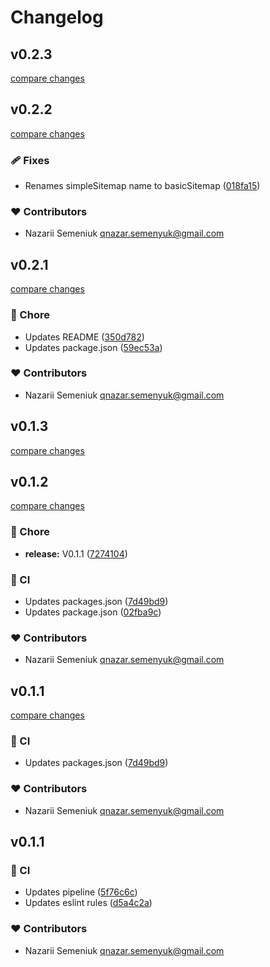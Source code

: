 # Changelog


## v0.2.3

[compare changes](https://github.com/nazarii-semeniuk/nuxt-basic-sitemap/compare/v0.2.2...v0.2.3)

## v0.2.2

[compare changes](https://github.com/nazarii-semeniuk/nuxt-basic-sitemap/compare/v0.2.1...v0.2.2)

### 🩹 Fixes

- Renames simpleSitemap name to basicSitemap ([018fa15](https://github.com/nazarii-semeniuk/nuxt-basic-sitemap/commit/018fa15))

### ❤️ Contributors

- Nazarii Semeniuk <qnazar.semenyuk@gmail.com>

## v0.2.1

[compare changes](https://github.com/nazarii-semeniuk/nuxt-basic-sitemap/compare/v0.1.3...v0.2.1)

### 🏡 Chore

- Updates README ([350d782](https://github.com/nazarii-semeniuk/nuxt-basic-sitemap/commit/350d782))
- Updates package.json ([59ec53a](https://github.com/nazarii-semeniuk/nuxt-basic-sitemap/commit/59ec53a))

### ❤️ Contributors

- Nazarii Semeniuk <qnazar.semenyuk@gmail.com>

## v0.1.3

[compare changes](https://github.com/nazarii-semeniuk/nuxt-basic-sitemap/compare/v0.1.2...v0.1.3)

## v0.1.2

[compare changes](https://github.com/nazarii-semeniuk/nuxt-basic-sitemap/compare/v0.1.1...v0.1.2)

### 🏡 Chore

- **release:** V0.1.1 ([7274104](https://github.com/nazarii-semeniuk/nuxt-basic-sitemap/commit/7274104))

### 🤖 CI

- Updates packages.json ([7d49bd9](https://github.com/nazarii-semeniuk/nuxt-basic-sitemap/commit/7d49bd9))
- Updates package.json ([02fba9c](https://github.com/nazarii-semeniuk/nuxt-basic-sitemap/commit/02fba9c))

### ❤️ Contributors

- Nazarii Semeniuk <qnazar.semenyuk@gmail.com>

## v0.1.1

[compare changes](https://github.com/nazarii-semeniuk/nuxt-simple-sitemap/compare/v0.1.1...v0.1.1)

### 🤖 CI

- Updates packages.json ([7d49bd9](https://github.com/nazarii-semeniuk/nuxt-simple-sitemap/commit/7d49bd9))

### ❤️ Contributors

- Nazarii Semeniuk <qnazar.semenyuk@gmail.com>

## v0.1.1


### 🤖 CI

- Updates pipeline ([5f76c6c](https://github.com/your-org/my-module/commit/5f76c6c))
- Updates eslint rules ([d5a4c2a](https://github.com/your-org/my-module/commit/d5a4c2a))

### ❤️ Contributors

- Nazarii Semeniuk <qnazar.semenyuk@gmail.com>

